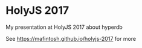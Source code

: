 # HolyJS 2017

My presentation at HolyJS 2017 about hyperdb

See https://mafintosh.github.io/holyjs-2017 for more

